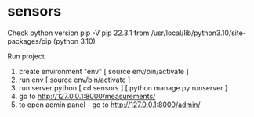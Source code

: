 # sensors

Check python version
pip -V
pip 22.3.1 from /usr/local/lib/python3.10/site-packages/pip (python 3.10)

Run project
1. create environment "env" [ source env/bin/activate ]
1. run env [ source env/bin/activate ]
2. run server python 
[ cd sensors ]
[ python manage.py runserver ]
3. go to http://127.0.0.1:8000/measurements/
4. to open admin panel - go to http://127.0.0.1:8000/admin/

